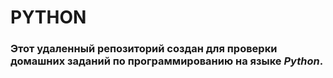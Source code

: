 # PYTHON #

### Этот удаленный репозиторий создан для проверки домашних заданий по программированию на языке ***Python***.